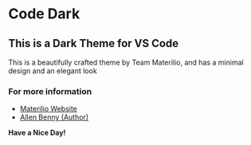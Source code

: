 # Code Dark
## This is a Dark Theme for VS Code
This is a beautifully crafted theme by Team Materilio, and has a minimal design and an elegant look

### For more information
* [Materilio Website](https://materilio-allen.firebaseapp.com)
* [Allen Benny (Author)](https://www.linkedin.com/in/allen-benny)

**Have a Nice Day!**
